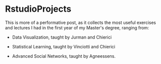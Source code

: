 # RstudioProjects
This is more of a performative post, as it collects the most useful exercises and lectures I had in the first year of my Master's degree, ranging from:

- Data Visualization, taught by Jurman and Chierici

- Statistical Learning, taught by Vinciotti and Chierici

- Advanced Social Networks, taught by Agneessens. 
